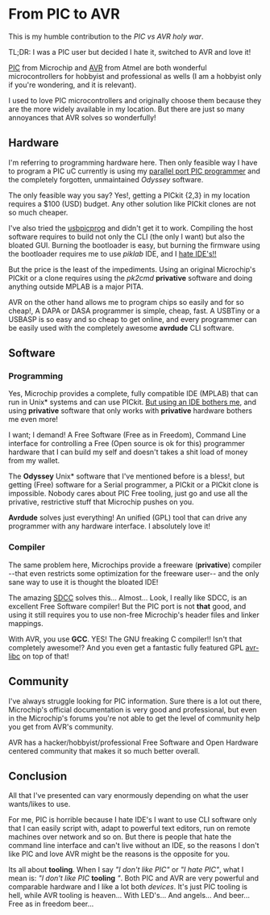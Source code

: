# From PIC to AVR

This is my humble contribution to the *PIC vs AVR holy war*.

TL;DR: I was a PIC user but decided I hate it, switched to AVR and love it!

[PIC](https://en.wikipedia.org/wiki/PIC_microcontroller) from
Microchip and [AVR](https://en.wikipedia.org/wiki/Atmel_AVR) from Atmel are both
wonderful microcontrollers for hobbyist and professional as wells (I am a
hobbyist only if you're wondering, and it is relevant).

I used to love PIC microcontrollers and originally choose them because they are
the more widely available in my location. But there are just so many annoyances
that AVR solves so wonderfully!


## Hardware

I'm referring to programming hardware here. Then only feasible way I have to
program a PIC uC currently is using my [parallel port PIC
programmer](http://silly-bytes.blogspot.com/2013/08/programando-pics-en-gnulinux-hardware-y.html)
and the completely forgotten, unmaintained *Odyssey* software.

The only feasible way you say? Yes!, getting a PICkit {2,3} in my location
requires a $100 (USD) budget. Any other solution like PICkit clones are not so
much cheaper.

I've also tried the [usbpicprog](http://www.usbpicprog.org) and didn't get it to
work. Compiling the host software requires to build not only the CLI (the only I
want) but also the bloated GUI. Burning the bootloader is easy, but burning the
firmware using the bootloader requires me to use *piklab* IDE, and I [hate
IDE's!!](http://silly-bytes.blogspot.com/2016/03/why-do-i-hate-ides.htm)

But the price is the least of the impediments. Using an original Microchip's
PICkit or a clone requires using the *pk2cmd* **privative** software and doing
anything outside MPLAB is a major PITA.

AVR on the other hand allows me to program chips so easily and for so cheap!, A
DAPA or DASA programmer is simple, cheap, fast. A USBTiny or a USBASP is so easy
and so cheap to get online, and every programmer can be easily used with the
completely awesome **avrdude** CLI software.


## Software

### Programming

Yes, Microchip provides a complete, fully compatible IDE (MPLAB) that can run in
Unix\* systems and can use PICkit. [But using an IDE bothers
me](http://silly-bytes.blogspot.com/2016/03/why-do-i-hate-ides.htm), and using
**privative** software that only works with **privative** hardware bothers me
even more!

I want; I demand! A Free Software (Free as in Freedom), Command Line interface
for controlling a Free (Open source is ok for this) programmer hardware that I
can build my self and doesn't takes a shit load of money from my wallet.

The **Odyssey** Unix\* software that I've mentioned before is a bless!, but
getting (Free) software for a Serial programmer, a PICkit or a PICkit clone is
impossible. Nobody cares about PIC Free tooling, just go and use all the
privative, restrictive stuff that Microchip pushes on you.

**Avrdude** solves just everything! An unified (GPL) tool that can drive any
programmer with any hardware interface. I absolutely love it!


### Compiler

The same problem here, Microchips provide a freeware (**privative**) compiler
--that even restricts some optimization for the freeware user-- and the only
sane way to use it is thought the bloated IDE!

The amazing [SDCC](http://sdcc.sourceforge.net/) solves this... Almost...
Look, I really like SDCC, is an excellent Free Software compiler!  But the PIC
port is not **that** good, and using it still requires you to use non-free
Microchip's header files and linker mappings.

With AVR, you use **GCC**. YES! The GNU freaking C compiler!! Isn't that
completely awesome!? And you even get a fantastic fully featured GPL
[avr-libc](http://www.nongnu.org/avr-libc/) on top of that!


## Community

I've always struggle looking for PIC information. Sure there is a lot out there,
Microchip's official documentation is very good and professional, but even in
the Microchip's forums you're not able to get the level of community help you
get from AVR's community.

AVR has a hacker/hobbyist/professional Free Software and Open Hardware
centered community that makes it so much better overall.


## Conclusion

All that I've presented can vary enormously depending on what the user
wants/likes to use.

For me, PIC is horrible because I hate IDE's I want to use CLI software only
that I can easily script with, adapt to powerful text editors, run on remote
machines over network and so on. But there is people that hate the command line
interface and can't live without an IDE, so the reasons I don't like PIC and
love AVR might be the reasons is the opposite for you.

Its all about **tooling**. When I say *"I don't like PIC"* or *"I hate PIC"*,
what I mean is: *"I don't like PIC* **tooling** *"*. Both PIC and AVR are very
powerful and comparable hardware and I like a lot both *devices*. It's just PIC
tooling is hell, while AVR tooling is heaven... With LED's... And angels... And
beer... Free as in freedom beer...
